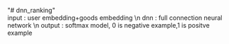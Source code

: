 "# dnn_ranking"  
input : user embedding+goods embedding \n
dnn : full connection neural network \n
output : softmax model, 0 is negative example,1 is positve example
